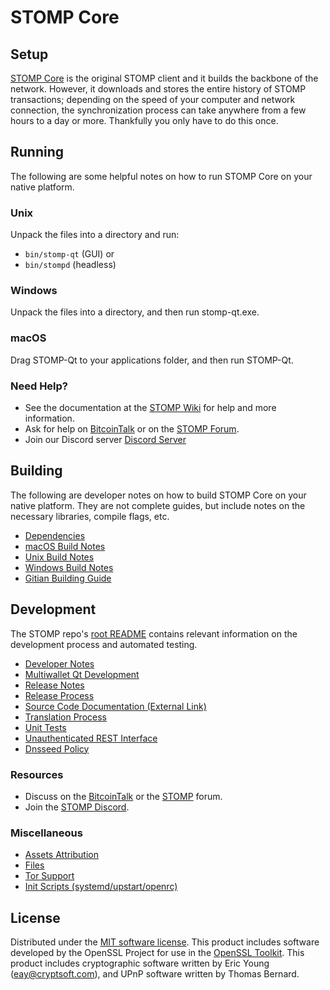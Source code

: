 STOMP Core
=============

Setup
---------------------
[STOMP Core](http://stomp.org/wallet) is the original STOMP client and it builds the backbone of the network. However, it downloads and stores the entire history of STOMP transactions; depending on the speed of your computer and network connection, the synchronization process can take anywhere from a few hours to a day or more. Thankfully you only have to do this once.

Running
---------------------
The following are some helpful notes on how to run STOMP Core on your native platform.

### Unix

Unpack the files into a directory and run:

- `bin/stomp-qt` (GUI) or
- `bin/stompd` (headless)

### Windows

Unpack the files into a directory, and then run stomp-qt.exe.

### macOS

Drag STOMP-Qt to your applications folder, and then run STOMP-Qt.

### Need Help?

* See the documentation at the [STOMP Wiki](https://github.com/STOMP-Project/STOMP/wiki)
for help and more information.
* Ask for help on [BitcoinTalk](https://bitcointalk.org/index.php?topic=1262920.0) or on the [STOMP Forum](http://forum.stomp.org/).
* Join our Discord server [Discord Server](https://discord.stomp.org)

Building
---------------------
The following are developer notes on how to build STOMP Core on your native platform. They are not complete guides, but include notes on the necessary libraries, compile flags, etc.

- [Dependencies](dependencies.md)
- [macOS Build Notes](build-osx.md)
- [Unix Build Notes](build-unix.md)
- [Windows Build Notes](build-windows.md)
- [Gitian Building Guide](gitian-building.md)

Development
---------------------
The STOMP repo's [root README](/README.md) contains relevant information on the development process and automated testing.

- [Developer Notes](developer-notes.md)
- [Multiwallet Qt Development](multiwallet-qt.md)
- [Release Notes](release-notes.md)
- [Release Process](release-process.md)
- [Source Code Documentation (External Link)](https://www.fuzzbawls.pw/stomp/doxygen/)
- [Translation Process](translation_process.md)
- [Unit Tests](unit-tests.md)
- [Unauthenticated REST Interface](REST-interface.md)
- [Dnsseed Policy](dnsseed-policy.md)

### Resources
* Discuss on the [BitcoinTalk](https://bitcointalk.org/index.php?topic=1262920.0) or the [STOMP](http://forum.stomp.org/) forum.
* Join the [STOMP Discord](https://discord.stomp.org).

### Miscellaneous
- [Assets Attribution](assets-attribution.md)
- [Files](files.md)
- [Tor Support](tor.md)
- [Init Scripts (systemd/upstart/openrc)](init.md)

License
---------------------
Distributed under the [MIT software license](/COPYING).
This product includes software developed by the OpenSSL Project for use in the [OpenSSL Toolkit](https://www.openssl.org/). This product includes
cryptographic software written by Eric Young ([eay@cryptsoft.com](mailto:eay@cryptsoft.com)), and UPnP software written by Thomas Bernard.

